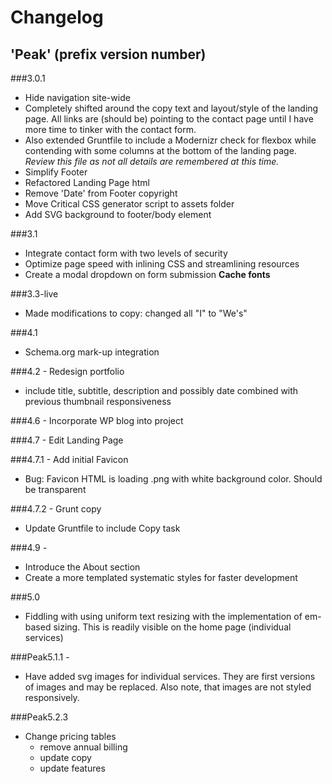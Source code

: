 # Changelog

## 'Peak' (prefix version number)

###3.0.1
- Hide navigation site-wide
- Completely shifted around the copy text and layout/style of the landing page. All links are (should be) pointing to the contact page until I have more time to tinker with the contact form.
-	Also extended Gruntfile to include a Modernizr check for flexbox while contending with some columns at the bottom of the landing page. *Review this file as not all details are remembered at this time.*
- Simplify Footer
- Refactored Landing Page html
- Remove 'Date' from Footer copyright
- Move Critical CSS generator script to assets folder
- Add SVG background to footer/body element

###3.1
- Integrate contact form with two levels of security
- Optimize page speed with inlining CSS and streamlining resources
- Create a modal dropdown on form submission
**Cache fonts**

###3.3-live
- Made modifications to copy: changed all "I" to "We's"

###4.1
- Schema.org mark-up integration

###4.2 - Redesign portfolio
- include title, subtitle, description and possibly date combined with previous thumbnail responsiveness

###4.6 - Incorporate WP blog into project

###4.7 - Edit Landing Page

###4.7.1 - Add initial Favicon
- Bug: Favicon HTML is loading .png with white background color. Should be transparent

###4.7.2 - Grunt copy
- Update Gruntfile to include Copy task

###4.9 -
- Introduce the About section
- Create a more templated systematic styles for faster development

###5.0
- Fiddling with using uniform text resizing with the implementation of em-based sizing. This is readily visible on the home page (individual services)

###Peak5.1.1 -
- Have added svg images for individual services. They are first versions of images and may be replaced. Also note, that images are not styled responsively.

###Peak5.2.3
- Change pricing tables
	- remove annual billing
	- update copy
	- update features
